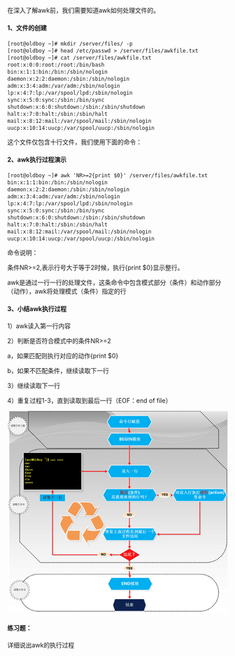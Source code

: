 在深入了解awk前，我们需要知道awk如何处理文件的。

#### 1、文件的创建

```
[root@oldboy ~]# mkdir /server/files/ -p
[root@oldboy ~]# head /etc/passwd > /server/files/awkfile.txt
[root@oldboy ~]# cat /server/files/awkfile.txt 
root:x:0:0:root:/root:/bin/bash
bin:x:1:1:bin:/bin:/sbin/nologin
daemon:x:2:2:daemon:/sbin:/sbin/nologin
adm:x:3:4:adm:/var/adm:/sbin/nologin
lp:x:4:7:lp:/var/spool/lpd:/sbin/nologin
sync:x:5:0:sync:/sbin:/bin/sync
shutdown:x:6:0:shutdown:/sbin:/sbin/shutdown
halt:x:7:0:halt:/sbin:/sbin/halt
mail:x:8:12:mail:/var/spool/mail:/sbin/nologin
uucp:x:10:14:uucp:/var/spool/uucp:/sbin/nologin
```

这个文件仅包含十行文件，我们使用下面的命令：

#### 2、awk执行过程演示

```
[root@oldboy ~]# awk 'NR>=2{print $0}' /server/files/awkfile.txt 
bin:x:1:1:bin:/bin:/sbin/nologin
daemon:x:2:2:daemon:/sbin:/sbin/nologin
adm:x:3:4:adm:/var/adm:/sbin/nologin
lp:x:4:7:lp:/var/spool/lpd:/sbin/nologin
sync:x:5:0:sync:/sbin:/bin/sync
shutdown:x:6:0:shutdown:/sbin:/sbin/shutdown
halt:x:7:0:halt:/sbin:/sbin/halt
mail:x:8:12:mail:/var/spool/mail:/sbin/nologin
uucp:x:10:14:uucp:/var/spool/uucp:/sbin/nologin
```

命令说明：

条件NR&gt;=2,表示行号大于等于2时候，执行{print $0}显示整行。

awk是通过一行一行的处理文件，这条命令中包含模式部分（条件）和动作部分（动作），awk将处理模式（条件）指定的行

#### 3、小结awk执行过程

1）awk读入第一行内容

2）判断是否符合模式中的条件NR&gt;=2

a，如果匹配则执行对应的动作{print $0}

b，如果不匹配条件，继续读取下一行

3）继续读取下一行

4）重复过程1-3，直到读取到最后一行（EOF：end of file）

![](/assets/21-1.png)

#### 练习题：

详细说出awk的执行过程

